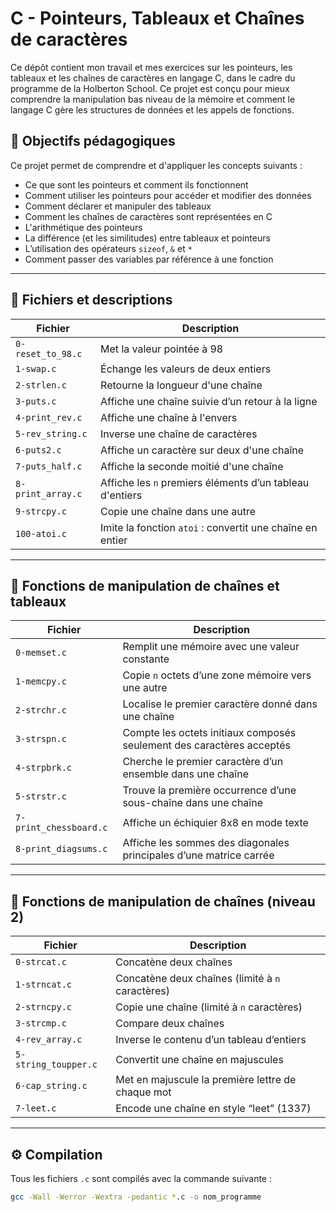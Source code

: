 # C - Pointeurs, Tableaux et Chaînes de caractères

Ce dépôt contient mon travail et mes exercices sur les pointeurs, les tableaux et les chaînes de caractères en langage C, dans le cadre du programme de la Holberton School. Ce projet est conçu pour mieux comprendre la manipulation bas niveau de la mémoire et comment le langage C gère les structures de données et les appels de fonctions.

## 🎯 Objectifs pédagogiques

Ce projet permet de comprendre et d'appliquer les concepts suivants :

- Ce que sont les pointeurs et comment ils fonctionnent
- Comment utiliser les pointeurs pour accéder et modifier des données
- Comment déclarer et manipuler des tableaux
- Comment les chaînes de caractères sont représentées en C
- L'arithmétique des pointeurs
- La différence (et les similitudes) entre tableaux et pointeurs
- L’utilisation des opérateurs `sizeof`, `&` et `*`
- Comment passer des variables par référence à une fonction

---

## 📄 Fichiers et descriptions

| Fichier                | Description                                                                 |
|------------------------|-----------------------------------------------------------------------------|
| `0-reset_to_98.c`      | Met la valeur pointée à 98                                                  |
| `1-swap.c`             | Échange les valeurs de deux entiers                                         |
| `2-strlen.c`           | Retourne la longueur d'une chaîne                                           |
| `3-puts.c`             | Affiche une chaîne suivie d’un retour à la ligne                           |
| `4-print_rev.c`        | Affiche une chaîne à l'envers                                               |
| `5-rev_string.c`       | Inverse une chaîne de caractères                                            |
| `6-puts2.c`            | Affiche un caractère sur deux d'une chaîne                                 |
| `7-puts_half.c`        | Affiche la seconde moitié d'une chaîne                                      |
| `8-print_array.c`      | Affiche les `n` premiers éléments d’un tableau d'entiers                    |
| `9-strcpy.c`           | Copie une chaîne dans une autre                                             |
| `100-atoi.c`           | Imite la fonction `atoi` : convertit une chaîne en entier                   |

---

## 🧠 Fonctions de manipulation de chaînes et tableaux

| Fichier               | Description                                                                  |
|-----------------------|------------------------------------------------------------------------------|
| `0-memset.c`          | Remplit une mémoire avec une valeur constante                                |
| `1-memcpy.c`          | Copie `n` octets d’une zone mémoire vers une autre                           |
| `2-strchr.c`          | Localise le premier caractère donné dans une chaîne                          |
| `3-strspn.c`          | Compte les octets initiaux composés seulement des caractères acceptés        |
| `4-strpbrk.c`         | Cherche le premier caractère d’un ensemble dans une chaîne                   |
| `5-strstr.c`          | Trouve la première occurrence d’une sous-chaîne dans une chaîne              |
| `7-print_chessboard.c`| Affiche un échiquier 8x8 en mode texte                                       |
| `8-print_diagsums.c`  | Affiche les sommes des diagonales principales d’une matrice carrée           |

---

## 🧩 Fonctions de manipulation de chaînes (niveau 2)

| Fichier               | Description                                                                  |
|-----------------------|------------------------------------------------------------------------------|
| `0-strcat.c`          | Concatène deux chaînes                                                       |
| `1-strncat.c`         | Concatène deux chaînes (limité à `n` caractères)                             |
| `2-strncpy.c`         | Copie une chaîne (limité à `n` caractères)                                   |
| `3-strcmp.c`          | Compare deux chaînes                                                         |
| `4-rev_array.c`       | Inverse le contenu d’un tableau d’entiers                                   |
| `5-string_toupper.c`  | Convertit une chaîne en majuscules                                           |
| `6-cap_string.c`      | Met en majuscule la première lettre de chaque mot                           |
| `7-leet.c`            | Encode une chaîne en style “leet” (1337)                                     |

---

## ⚙️ Compilation

Tous les fichiers `.c` sont compilés avec la commande suivante :

```bash
gcc -Wall -Werror -Wextra -pedantic *.c -o nom_programme